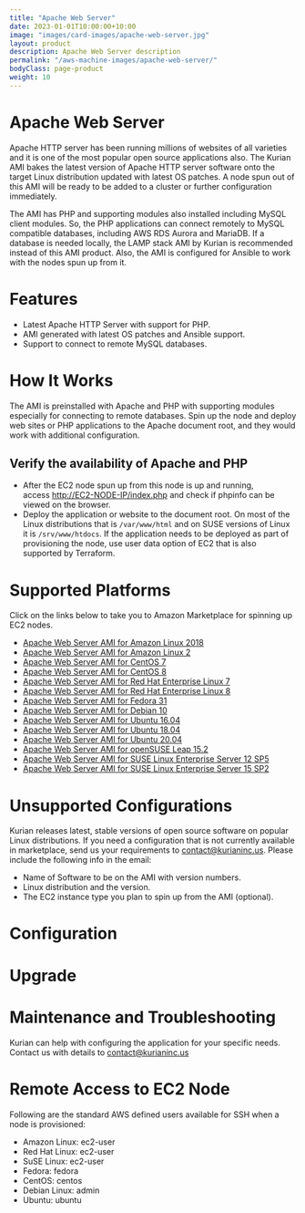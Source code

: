 ```yaml
---
title: "Apache Web Server"
date: 2023-01-01T10:00:00+10:00
image: "images/card-images/apache-web-server.jpg"
layout: product
description: Apache Web Server description
permalink: "/aws-machine-images/apache-web-server/"
bodyClass: page-product
weight: 10
---
```


Apache Web Server
=================

Apache HTTP server has been running millions of websites of all varieties and it is one of the most popular open source applications also. The Kurian AMI bakes the latest version of Apache HTTP server software onto the target Linux distribution updated with latest OS patches. A node spun out of this AMI will be ready to be added to a cluster or further configuration immediately.

The AMI has PHP and supporting modules also installed including MySQL client modules. So, the PHP applications can connect remotely to MySQL compatible databases, including AWS RDS Aurora and MariaDB. If a database is needed locally, the LAMP stack AMI by Kurian is recommended instead of this AMI product. Also, the AMI is configured for Ansible to work with the nodes spun up from it.

[](https://github.com/kurianinc/ami-pub/wiki/Apache-Web-Server#features)Features
================================================================================

*   Latest Apache HTTP Server with support for PHP.
*   AMI generated with latest OS patches and Ansible support.
*   Support to connect to remote MySQL databases.

[](https://github.com/kurianinc/ami-pub/wiki/Apache-Web-Server#how-it-works)How It Works
========================================================================================

The AMI is preinstalled with Apache and PHP with supporting modules especially for connecting to remote databases. Spin up the node and deploy web sites or PHP applications to the Apache document root, and they would work with additional configuration.

[](https://github.com/kurianinc/ami-pub/wiki/Apache-Web-Server#verify-the-availability-of-apache-and-php)Verify the availability of Apache and PHP
--------------------------------------------------------------------------------------------------------------------------------------------------

*   After the EC2 node spun up from this node is up and running, access [http://EC2-NODE-IP/index.php](http://ec2-node-ip/index.php) and check if phpinfo can be viewed on the browser.
*   Deploy the application or website to the document root. On most of the Linux distributions that is `/var/www/html` and on SUSE versions of Linux it is `/srv/www/htdocs`. If the application needs to be deployed as part of provisioning the node, use user data option of EC2 that is also supported by Terraform.

[](https://github.com/kurianinc/ami-pub/wiki/Apache-Web-Server#supported-platforms)Supported Platforms
======================================================================================================

Click on the links below to take you to Amazon Marketplace for spinning up EC2 nodes.

*   [Apache Web Server AMI for Amazon Linux 2018](https://aws.amazon.com/marketplace/pp/prodview-qkbhn57ess3qq?sr=0-1&ref_=beagle&applicationId=AWSMPContessa)
*   [Apache Web Server AMI for Amazon Linux 2](https://aws.amazon.com/marketplace/pp/prodview-jiyt4k2qtdr2i?sr=0-1&ref_=beagle&applicationId=AWSMPContessa)
*   [Apache Web Server AMI for CentOS 7](https://aws.amazon.com/marketplace/pp/prodview-wsrzifawnecrs?sr=0-2&ref_=beagle&applicationId=AWSMPContessa)
*   [Apache Web Server AMI for CentOS 8](https://aws.amazon.com/marketplace/pp/prodview-efpwzlgityucw?sr=0-2&ref_=beagle&applicationId=AWSMPContessa)
*   [Apache Web Server AMI for Red Hat Enterprise Linux 7](https://aws.amazon.com/marketplace/pp/prodview-gj4jhplyu2i6g?sr=0-1&ref_=beagle&applicationId=AWSMPContessa)
*   [Apache Web Server AMI for Red Hat Enterprise Linux 8](https://aws.amazon.com/marketplace/pp/B08VS542X8)
*   [Apache Web Server AMI for Fedora 31](https://aws.amazon.com/marketplace/pp/prodview-qf2dl7k7cikpa?sr=0-2&ref_=beagle&applicationId=AWSMPContessa)
*   [Apache Web Server AMI for Debian 10](https://aws.amazon.com/marketplace/pp/prodview-2h27mbf6nxjck)
*   [Apache Web Server AMI for Ubuntu 16.04](https://aws.amazon.com/marketplace/pp/prodview-bd65pkb6zv3uc?sr=0-2&ref_=beagle&applicationId=AWSMPContessa)
*   [Apache Web Server AMI for Ubuntu 18.04](https://aws.amazon.com/marketplace/pp/prodview-bftltwq5hr7bu?sr=0-2&ref_=beagle&applicationId=AWSMPContessa)
*   [Apache Web Server AMI for Ubuntu 20.04](https://aws.amazon.com/marketplace/pp/prodview-b6jahfzkoe5ae?sr=0-2&ref_=beagle&applicationId=AWSMPContessa)
*   [Apache Web Server AMI for openSUSE Leap 15.2](https://aws.amazon.com/marketplace/pp/B08W4F5KSD)
*   [Apache Web Server AMI for SUSE Linux Enterprise Server 12 SP5](https://aws.amazon.com/marketplace/pp/prodview-qofe3j6nojomi?sr=0-1&ref_=beagle&applicationId=AWSMPContessa)
*   [Apache Web Server AMI for SUSE Linux Enterprise Server 15 SP2](https://aws.amazon.com/marketplace/pp/prodview-rvlpiaa3zthaq)

[](https://github.com/kurianinc/ami-pub/wiki/Apache-Web-Server#unsupported-configurations)Unsupported Configurations
====================================================================================================================

Kurian releases latest, stable versions of open source software on popular Linux distributions. If you need a configuration that is not currently available in marketplace, send us your requirements to [contact@kurianinc.us](mailto:contact@kurianinc.us). Please include the following info in the email:

*   Name of Software to be on the AMI with version numbers.
*   Linux distribution and the version.
*   The EC2 instance type you plan to spin up from the AMI (optional).

[](https://github.com/kurianinc/ami-pub/wiki/Apache-Web-Server#configuration)Configuration
==========================================================================================

[](https://github.com/kurianinc/ami-pub/wiki/Apache-Web-Server#upgrade)Upgrade
==============================================================================

[](https://github.com/kurianinc/ami-pub/wiki/Apache-Web-Server#maintenance-and-troubleshooting)Maintenance and Troubleshooting
==============================================================================================================================

Kurian can help with configuring the application for your specific needs. Contact us with details to [contact@kurianinc.us](mailto:contact@kurianinc.us)

[](https://github.com/kurianinc/ami-pub/wiki/Apache-Web-Server#remote-access-to-ec2-node)Remote Access to EC2 Node
==================================================================================================================

Following are the standard AWS defined users available for SSH when a node is provisioned:

*   Amazon Linux: ec2-user
*   Red Hat Linux: ec2-user
*   SuSE Linux: ec2-user
*   Fedora: fedora
*   CentOS: centos
*   Debian Linux: admin
*   Ubuntu: ubuntu
